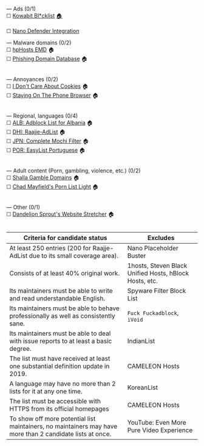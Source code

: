 — Ads (0/1)<br>
☐ [Kowabit Bl\*cklist](https://blocklist.kowabit.de/list.txt) [🏠](https://www.kowabit.de/blcklst/)<br><br>
☐ [Nano Defender Integration](https://raw.githubusercontent.com/NanoAdblocker/NanoFilters/master/NanoMirror/NanoDefender.txt)

— Malware domains (0/2)<br>
☐ [hpHosts EMD](https://hosts-file.net/emd.txt) 🏠<br>
☐ [Phishing Domain Database](https://raw.githubusercontent.com/mitchellkrogza/Phishing.Database/master/phishing-domains-ACTIVE.txt) 🏠<br><br>

— Annoyances (0/2)<br>
☐ [I Don't Care About Cookies](https://www.kiboke-studio.hr/i-dont-care-about-cookies/abp/) 🏠<br>
☐ [Staying On The Phone Browser](https://raw.githubusercontent.com/DandelionSprout/adfilt/master/stayingonbrowser/Staying%20On%20The%20Phone%20Browser) 🏠<br><br>

— Regional, languages (0/4)<br>
☐ [ALB: Adblock List for Albania](https://raw.githubusercontent.com/AnXh3L0/blocklist/master/albanian-easylist-addition/Albania.txt) 🏠<br>
☐ [DHI: Raajje-AdList](https://raw.githubusercontent.com/evenxzero/Raajje-AdList/master/filter.txt) 🏠<br>
☐ [JPN: Complete Mochi Filter](https://raw.githubusercontent.com/eEIi0A5L/adblock_filter/master/all.txt) 🏠<br>
☐ [POR: EasyList Portuguese](https://easylist-downloads.adblockplus.org/easylistportuguese.txt) 🏠<br><br>

— Adult content (Porn, gambling, violence, etc.) (0/2)<br>
☐ [Shalla Gamble Domains](https://raw.githubusercontent.com/cbuijs/shallalist/master/gamble/domains) 🏠<br>
☐ [Chad Mayfield's Porn List Light](https://raw.githubusercontent.com/chadmayfield/my-pihole-blocklists/master/lists/pi_blocklist_porn_top1m.list) 🏠<br><br>

— Other (0/1)<br>
☐ [Dandelion Sprout's Website Stretcher](https://raw.githubusercontent.com/DandelionSprout/adfilt/master/Dandelion%20Sprout's%20Website%20Stretcher.txt) 🏠<br><br>

| Criteria for candidate status | Excludes |
| - | - |
| At least 250 entries (200 for Raajje-AdList due to its small coverage area). | Nano Placeholder Buster |
| Consists of at least 40% original work. | 1hosts, Steven Black Unified Hosts, hBlock Hosts, etc. |
| Its maintainers must be able to write and read understandable English. | Spyware Filter Block List |
| Its maintainers must be able to behave professionally as well as consistently sane. | `Fuck Fuckadblock`, `iVoid` |
| Its maintainers must be able to deal with issue reports to at least a basic degree. | IndianList |
| The list must have received at least one substantial definition update in 2019. | CAMELEON Hosts |
| A language may have no more than 2 lists for it at any one time. | KoreanList |
| The list must be accessible with HTTPS from its official homepages | CAMELEON Hosts |
| To show off more potential list maintainers, no maintainers may have more than 2 candidate lists at once. | YouTube: Even More Pure Video Experience |
